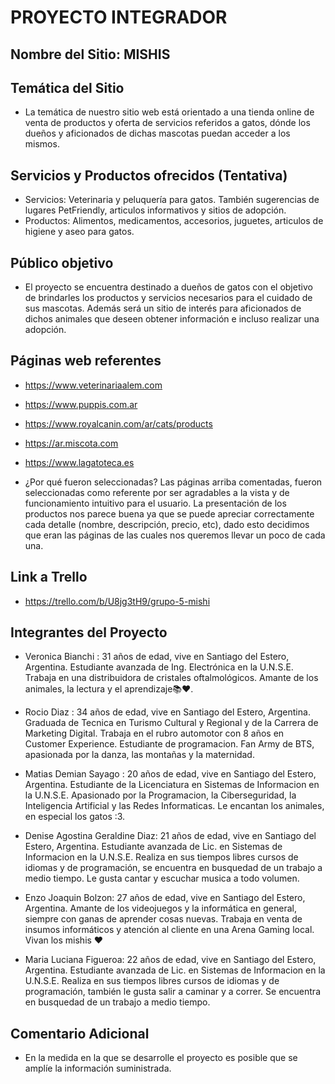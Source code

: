 # PROYECTO INTEGRADOR 
## Nombre del Sitio: MISHIS
## Temática del Sitio 
- La temática de nuestro sitio web está orientado a una tienda online de venta de productos y oferta de servicios referidos a gatos, dónde los dueños y aficionados de dichas mascotas puedan acceder a los mismos. 
## Servicios y Productos ofrecidos (Tentativa)
- Servicios: Veterinaria y peluquería para gatos. También sugerencias de lugares PetFriendly, articulos informativos y sitios de adopción.
- Productos: Alimentos, medicamentos, accesorios, juguetes, articulos de higiene y aseo para gatos.
## Público objetivo 
- El proyecto se encuentra destinado a dueños de gatos con el objetivo de brindarles los productos y servicios necesarios para el cuidado de sus mascotas. Además será un sitio de interés para aficionados de dichos animales que deseen obtener información e incluso realizar una adopción.
## Páginas web referentes
- https://www.veterinariaalem.com
- https://www.puppis.com.ar
- https://www.royalcanin.com/ar/cats/products
- https://ar.miscota.com
- https://www.lagatoteca.es

- ¿Por qué fueron seleccionadas? 
Las páginas arriba comentadas, fueron seleccionadas como referente por ser agradables a la vista y de funcionamiento intuitivo para el usuario. La presentación de los productos nos parece buena ya que se puede apreciar correctamente cada detalle (nombre, descripción, precio, etc), dado esto decidimos que eran las páginas de las cuales nos queremos llevar un poco de cada una.
## Link a Trello
- https://trello.com/b/U8jg3tH9/grupo-5-mishi
## Integrantes del Proyecto 
- Veronica Bianchi : 31 años de edad, vive en Santiago del Estero, Argentina. Estudiante avanzada de Ing. Electrónica en la U.N.S.E. Trabaja en una distribuidora de cristales oftalmológicos. Amante de los animales, la lectura y el aprendizaje📚❤.

- Rocio Diaz : 34 años de edad, vive en Santiago del Estero, Argentina. Graduada de Tecnica en Turismo Cultural y Regional y de la Carrera de Marketing Digital. Trabaja en el rubro automotor con 8 años en Customer Experience. Estudiante de programacion. Fan Army de BTS, apasionada por la danza, las montañas y la maternidad. 

- Matias Demian Sayago : 20 años de edad, vive en Santiago del Estero, Argentina. Estudiante de la Licenciatura en Sistemas de Informacion en la U.N.S.E. Apasionado por la Programacion, la Ciberseguridad, la Inteligencia Artificial y las Redes Informaticas. Le encantan los animales, en especial los gatos :3.

- Denise Agostina Geraldine Diaz: 21 años de edad, vive en Santiago del Estero, Argentina. Estudiante avanzada de Lic. en Sistemas de Informacion en la U.N.S.E. Realiza en sus tiempos libres cursos de idiomas y de programación, se encuentra en busquedad de un trabajo a medio tiempo. Le gusta cantar y escuchar musica a todo volumen.

- Enzo Joaquin Bolzon: 27 años de edad, vive en Santiago del Estero, Argentina. Amante de los videojuegos y la informática en general, siempre con ganas de aprender cosas nuevas. Trabaja en venta de insumos informáticos y atención al cliente en una Arena Gaming local. Vivan los mishis ♥

- Maria Luciana Figueroa: 22 años de edad, vive en Santiago del Estero, Argentina. Estudiante avanzada de Lic. en Sistemas de Informacion en la U.N.S.E. Realiza en sus tiempos libres cursos de idiomas y de programación, también le gusta salir a caminar y a correr. Se encuentra en busquedad de un trabajo a medio tiempo.

## Comentario Adicional
- En la medida en la que se desarrolle el proyecto es posible que se 	amplíe la información suministrada. 
